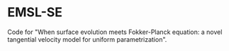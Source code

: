 # EMSL-SE
Code for "When surface evolution meets Fokker-Planck equation: a novel tangential velocity model for uniform parametrization".